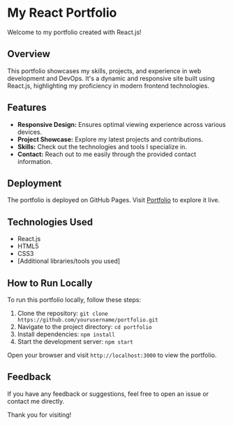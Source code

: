# My React Portfolio

Welcome to my portfolio created with React.js!

## Overview

This portfolio showcases my skills, projects, and experience in web development and DevOps. It's a dynamic and responsive site built using React.js, highlighting my proficiency in modern frontend technologies.

## Features

- **Responsive Design:** Ensures optimal viewing experience across various devices.
- **Project Showcase:** Explore my latest projects and contributions.
- **Skills:** Check out the technologies and tools I specialize in.
- **Contact:** Reach out to me easily through the provided contact information.

## Deployment

The portfolio is deployed on GitHub Pages. Visit [Portfolio](https://vedant-mahajan.github.io/Portfolio/) to explore it live.

## Technologies Used

- React.js
- HTML5
- CSS3
- [Additional libraries/tools you used]

## How to Run Locally

To run this portfolio locally, follow these steps:

1. Clone the repository: `git clone https://github.com/yourusername/portfolio.git`
2. Navigate to the project directory: `cd portfolio`
3. Install dependencies: `npm install`
4. Start the development server: `npm start`

Open your browser and visit `http://localhost:3000` to view the portfolio.

## Feedback

If you have any feedback or suggestions, feel free to open an issue or contact me directly.

Thank you for visiting!
